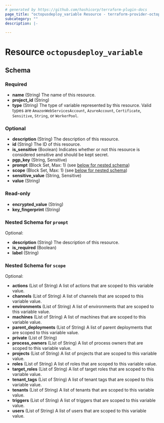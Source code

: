 ```yaml
---
# generated by https://github.com/hashicorp/terraform-plugin-docs
page_title: "octopusdeploy_variable Resource - terraform-provider-octopusdeploy"
subcategory: ""
description: |-
  
---
```


# Resource `octopusdeploy_variable`





<!-- schema generated by tfplugindocs -->
## Schema

### Required

- **name** (String) The name of this resource.
- **project_id** (String)
- **type** (String) The type of variable represented by this resource. Valid types are `AmazonWebServicesAccount`, `AzureAccount`, `Certificate`, `Sensitive`, `String`, or `WorkerPool`.

### Optional

- **description** (String) The description of this resource.
- **id** (String) The ID of this resource.
- **is_sensitive** (Boolean) Indicates whether or not this resource is considered sensitive and should be kept secret.
- **pgp_key** (String, Sensitive)
- **prompt** (Block Set, Max: 1) (see [below for nested schema](#nestedblock--prompt))
- **scope** (Block Set, Max: 1) (see [below for nested schema](#nestedblock--scope))
- **sensitive_value** (String, Sensitive)
- **value** (String)

### Read-only

- **encrypted_value** (String)
- **key_fingerprint** (String)

<a id="nestedblock--prompt"></a>
### Nested Schema for `prompt`

Optional:

- **description** (String) The description of this resource.
- **is_required** (Boolean)
- **label** (String)


<a id="nestedblock--scope"></a>
### Nested Schema for `scope`

Optional:

- **actions** (List of String) A list of actions that are scoped to this variable value.
- **channels** (List of String) A list of channels that are scoped to this variable value.
- **environments** (List of String) A list of environments that are scoped to this variable value.
- **machines** (List of String) A list of machines that are scoped to this variable value.
- **parent_deployments** (List of String) A list of parent deployments that are scoped to this variable value.
- **private** (List of String)
- **process_owners** (List of String) A list of process owners that are scoped to this variable value.
- **projects** (List of String) A list of projects that are scoped to this variable value.
- **roles** (List of String) A list of roles that are scoped to this variable value.
- **target_roles** (List of String) A list of target roles that are scoped to this variable value.
- **tenant_tags** (List of String) A list of tenant tags that are scoped to this variable value.
- **tenants** (List of String) A list of tenants that are scoped to this variable value.
- **triggers** (List of String) A list of triggers that are scoped to this variable value.
- **users** (List of String) A list of users that are scoped to this variable value.


